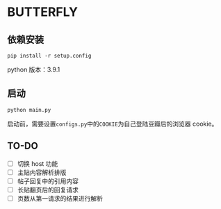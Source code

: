 # BUTTERFLY

## 依赖安装

`pip install -r setup.config`

python 版本：3.9.1

## 启动

`python main.py`

启动前，需要设置`configs.py`中的`COOKIE`为自己登陆豆瓣后的浏览器 cookie。

## TO-DO

- [ ] 切换 host 功能
- [ ] 主贴内容解析排版
- [ ] 帖子回复中的引用内容
- [ ] 长贴翻页后的回复请求
- [ ] 页数从第一请求的结果进行解析
